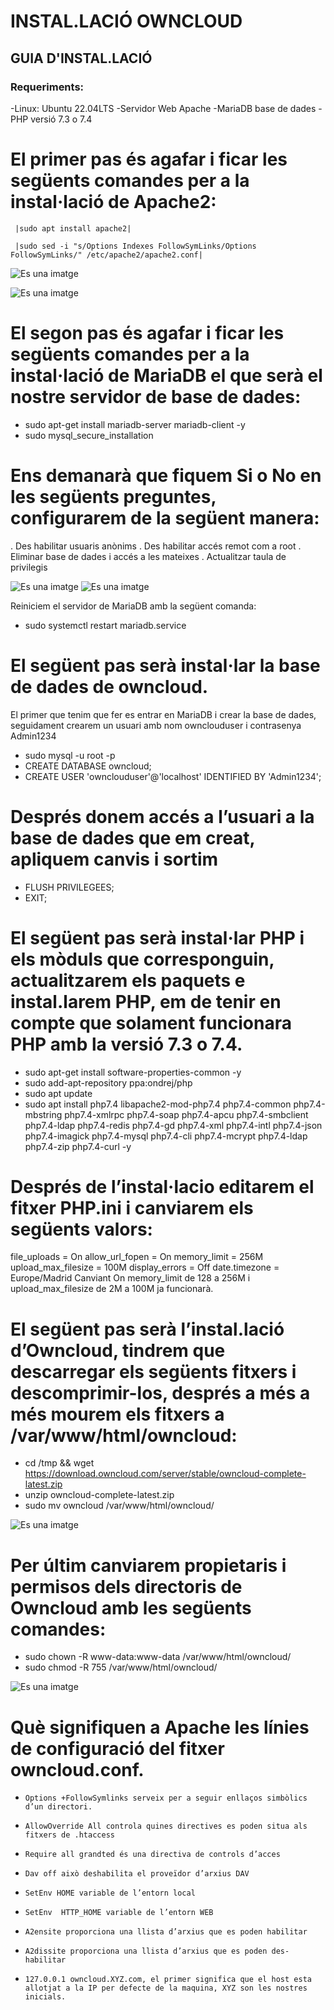 # INSTAL.LACIÓ OWNCLOUD

## GUIA D'INSTAL.LACIÓ

### Requeriments:

-Linux: Ubuntu 22.04LTS
-Servidor Web Apache
-MariaDB base de dades
-PHP versió 7.3 o 7.4
# El primer pas és agafar i ficar les següents comandes per a la instal·lació de Apache2:
	 |sudo apt install apache2|
	
	 |sudo sed -i "s/Options Indexes FollowSymLinks/Options FollowSymLinks/" /etc/apache2/apache2.conf|	

![Es una imatge](Documentar%20owncloud%20ubuntu%20UF02/1%20(1).png)

![Es una imatge](Documentar%20owncloud%20ubuntu%20UF02/1%20(2).png)

# El segon pas és agafar i ficar les següents comandes per a la instal·lació de MariaDB el que serà el nostre servidor de base de dades:

-	sudo apt-get install mariadb-server mariadb-client -y
-	sudo mysql_secure_installation

# Ens demanarà que fiquem Si o No en les següents preguntes, configurarem de la següent manera:
. Des habilitar usuaris anònims
. Des habilitar accés remot com a root
. Eliminar base de dades i accés a les mateixes
. Actualitzar taula de privilegis




![Es una imatge](Documentar%20owncloud%20ubuntu%20UF02/1%20(3).png)
![Es una imatge](Documentar%20owncloud%20ubuntu%20UF02/1%20(4).png)

Reiniciem el servidor de MariaDB amb la següent comanda:
-	sudo systemctl restart mariadb.service

# El següent pas serà instal·lar la base de dades de owncloud.
El primer que tenim que fer es entrar en MariaDB i crear la base de dades, seguidament crearem un usuari amb nom ownclouduser i contrasenya Admin1234

-	sudo mysql -u root -p
-	CREATE DATABASE owncloud;
-	CREATE USER 'ownclouduser'@'localhost' IDENTIFIED BY 'Admin1234';

# Després donem accés a l’usuari a la base de dades que em creat, apliquem canvis i sortim
-	FLUSH PRIVILEGEES;
-	EXIT;

# El següent pas serà instal·lar PHP i els mòduls que corresponguin, actualitzarem els paquets e instal.larem PHP, em de tenir en compte que solament funcionara PHP amb la versió 7.3 o 7.4.

-	sudo apt-get install software-properties-common -y
-	sudo add-apt-repository ppa:ondrej/php
-	sudo apt update
-	sudo apt install php7.4 libapache2-mod-php7.4 php7.4-common php7.4-mbstring php7.4-xmlrpc php7.4-soap php7.4-apcu php7.4-smbclient php7.4-ldap php7.4-redis php7.4-gd php7.4-xml php7.4-intl php7.4-json php7.4-imagick php7.4-mysql php7.4-cli php7.4-mcrypt php7.4-ldap php7.4-zip php7.4-curl -y


# Després de l’instal·lacio editarem el fitxer PHP.ini i canviarem els següents valors:
file_uploads = On allow_url_fopen = On memory_limit = 256M upload_max_filesize = 100M display_errors = Off date.timezone = Europe/Madrid
Canviant On memory_limit de 128 a 256M i upload_max_filesize de 2M a 100M ja funcionarà.
	

# El següent pas serà l’instal.lació d’Owncloud, tindrem que descarregar els següents fitxers i descomprimir-los, després a més a més mourem els fitxers a /var/www/html/owncloud:
-	cd /tmp && wget https://download.owncloud.com/server/stable/owncloud-complete-latest.zip
-	unzip owncloud-complete-latest.zip
-	sudo mv owncloud /var/www/html/owncloud/



![Es una imatge](Documentar%20owncloud%20ubuntu%20UF02/1%20(5).png)

# Per últim canviarem propietaris i permisos dels directoris de Owncloud amb les següents comandes:
-	sudo chown -R www-data:www-data /var/www/html/owncloud/
-	sudo chmod -R 755 /var/www/html/owncloud/


![Es una imatge](Documentar%20owncloud%20ubuntu%20UF02/1%20(6).png)

# Què signifiquen a Apache les línies de configuració del fitxer owncloud.conf.
-     Options +FollowSymlinks serveix per a seguir enllaços simbòlics d’un directori.
-     AllowOverride All controla quines directives es poden situa als fitxers de .htaccess
-     Require all grandted és una directiva de controls d’acces
-     Dav off això deshabilita el proveïdor d’arxius DAV
-     SetEnv HOME variable de l’entorn local
-     SetEnv  HTTP_HOME variable de l’entorn WEB
-     A2ensite proporciona una llista d’arxius que es poden habilitar 
-     A2dissite proporciona una llista d’arxius que es poden des-habilitar
-     127.0.0.1 owncloud.XYZ.com, el primer significa que el host esta allotjat a la IP per defecte de la maquina, XYZ son les nostres inicials.



